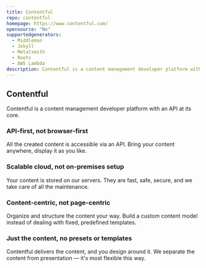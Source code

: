 ```yaml
---
title: Contentful
repo: contentful
homepage: https://www.contentful.com/
opensource: "No"
supportedgenerators:
  - Middleman
  - Jekyll
  - Metalsmith
  - Roots
  - AWS Lambda
description: Contentful is a content management developer platform with an API at its core.
---
```

## Contentful

Contentful is a content management developer platform with an API at its core.

### API-first, not browser-first

All the created content is accessible via an API. Bring your content anywhere, display it as you like.

### Scalable cloud, not on-premises setup

Your content is stored on our servers. They are fast, safe, secure, and we take care of all the maintenance.

### Content-centric, not page-centric

Organize and structure the content your way. Build a custom content model instead of dealing with fixed, predefined templates.

### Just the content, no presets or templates

Contentful delivers the content, and you design around it. We separate the content from presentation — it's most flexible this way.